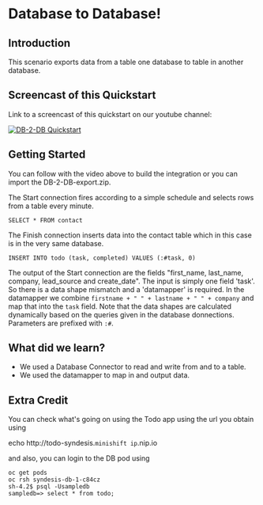 # Database to Database!

## Introduction
This scenario exports data from a table one database to table in another database. 

## Screencast of this Quickstart

Link to a screencast of this quickstart on our youtube channel:

[![DB-2-DB Quickstart](https://img.youtube.com/vi/BeVK5RCkog0/0.jpg)](https://youtu.be/BeVK5RCkog0)


## Getting Started

You can follow with the video above to build the integration or you can import the DB-2-DB-export.zip.

The Start connection fires according to a simple schedule and selects rows from a table every minute. 

`SELECT * FROM contact`

The Finish connection inserts data into the contact table which in this case is in the very same database.

`INSERT INTO todo (task, completed) VALUES (:#task, 0)`

The output of the Start connection are the fields "first_name, last_name, company, lead_source and create_date". The input is simply one field 'task'. So there is a data shape mismatch and a 'datamapper' is required. In the datamapper we combine `firstname + " " + lastname + " " + company` and map that into the `task` field. Note that the data shapes are calculated dynamically based on the queries given in the database donnections. Parameters are prefixed with `:#`.

## What did we learn?

* We used a Database Connector to read and write from and to a table.
* We used the datamapper to map in and output data.

## Extra Credit

You can check what's going on using the Todo app using the url you obtain using 

echo http://todo-syndesis.`minishift ip`.nip.io

and also, you can login to the DB pod using

```
oc get pods
oc rsh syndesis-db-1-c84cz
sh-4.2$ psql -Usampledb
sampledb=> select * from todo;
```

